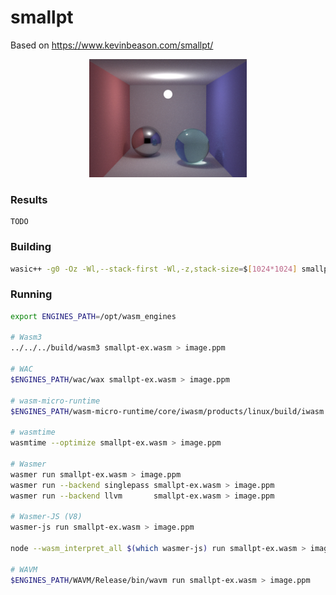 # smallpt

Based on https://www.kevinbeason.com/smallpt/

<p align="center"><img width="50%" src="image.jpg"></p>

### Results

```log
TODO
```

### Building

```sh
wasic++ -g0 -Oz -Wl,--stack-first -Wl,-z,stack-size=$[1024*1024] smallpt-ex.cpp -o smallpt-ex.wasm
```

### Running

```sh
export ENGINES_PATH=/opt/wasm_engines

# Wasm3
../../../build/wasm3 smallpt-ex.wasm > image.ppm

# WAC
$ENGINES_PATH/wac/wax smallpt-ex.wasm > image.ppm

# wasm-micro-runtime
$ENGINES_PATH/wasm-micro-runtime/core/iwasm/products/linux/build/iwasm smallpt-ex.wasm > image.ppm

# wasmtime
wasmtime --optimize smallpt-ex.wasm > image.ppm

# Wasmer
wasmer run smallpt-ex.wasm > image.ppm
wasmer run --backend singlepass smallpt-ex.wasm > image.ppm
wasmer run --backend llvm       smallpt-ex.wasm > image.ppm

# Wasmer-JS (V8)
wasmer-js run smallpt-ex.wasm > image.ppm

node --wasm_interpret_all $(which wasmer-js) run smallpt-ex.wasm > image.ppm

# WAVM
$ENGINES_PATH/WAVM/Release/bin/wavm run smallpt-ex.wasm > image.ppm
```
